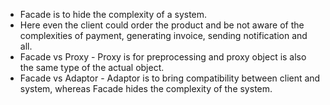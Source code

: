 - Facade is to hide the complexity of a system.
- Here even the client could order the product and be not aware of the complexities of payment, generating invoice, sending notification and all.
- Facade vs Proxy - Proxy is for preprocessing and proxy object is also the same type of the actual object.
- Facade vs Adaptor - Adaptor is to bring compatibility between client and system, whereas Facade hides the complexity of the system.